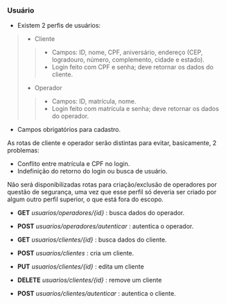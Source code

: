 ### Usuário
- Existem 2 perfis de usuários:
> - Cliente
>> - Campos: ID, nome, CPF, aniversário, endereço (CEP, logradouro, número, complemento, cidade e estado).
>> - Login feito com CPF e senha; deve retornar os dados do cliente.
> - Operador
>> - Campos: ID, matrícula, nome.
>> - Login feito com matrícula e senha; deve retornar os dados do operador.
- Campos obrigatórios para cadastro.

As rotas de cliente e operador serão distintas para evitar, basicamente, 2 problemas:
- Conflito entre matrícula e CPF no login.
- Indefinição do retorno do login ou busca de usuário.

Não será disponibilizadas rotas para criação/exclusão de operadores por questão de segurança, uma vez que esse perfil só deveria ser criado por algum outro perfil superior, o que está fora do escopo.

- **GET** *usuarios/operadores/{id}* : busca dados do operador.
- **POST** *usuarios/operadores/autenticar* : autentica o operador.

- **GET** *usuarios/clientes/{id}* : busca dados do cliente.
- **POST** *usuarios/clientes* : cria um cliente.
- **PUT** *usuarios/clientes/{id}* : edita um cliente
- **DELETE** *usuarios/clientes/{id}* : remove um cliente
- **POST** *usuarios/clientes/autenticar* : autentica o cliente.
